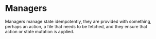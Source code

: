 # Managers

Managers manage state idempotently, they are provided with something, perhaps an action, a file that needs to be fetched, and they ensure that action or state mutation is applied.